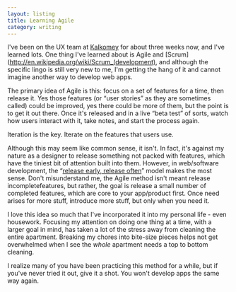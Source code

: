 ```yaml
---
layout: listing
title: Learning Agile
category: writing
---
```


I've been on the UX team at [Kalkomey](http://kalkomey.com/) for about three weeks now, and I've learned lots. One thing I've learned about is Agile and [Scrum](http://en.wikipedia.org/wiki/Scrum_(development), and although the specific lingo is still very new to me, I'm getting the hang of it and cannot imagine another way to develop web apps.

The primary idea of Agile is this: focus on a set of features for a time, then release it. Yes those features (or “user stories” as they are sometimes called) could be improved, yes there could be more of them, but the point is to get it out there. Once it's released and in a live “beta test” of sorts, watch how users interact with it, take notes, and start the process again.

Iteration is the key. Iterate on the features that users use.

Although this may seem like common sense, it isn't. In fact, it's against my nature as a designer to release something not packed with features, which have the tiniest bit of attention built into them. However, in web/software development, the “[release early, release often](http://en.wikipedia.org/wiki/Release_early,_release_often)” model makes the most sense. Don't misunderstand me, the Agile method isn't meant release incompletefeatures, but rather, the goal is release a small number of completed features, which are core to your app/product first. Once need arises for more stuff, introduce more stuff, but only when you need it.

I love this idea so much that I've incorporated it into my personal life - even housework. Focusing my attention on doing one thing at a time, with a larger goal in mind, has taken a lot of the stress away from cleaning the entire apartment. Breaking my chores into bite-size pieces helps not get overwhelmed when I see the *whole* apartment needs a top to bottom cleaning.

I realize many of you have been practicing this method for a while, but if you've never tried it out, give it a shot. You won't develop apps the same way again.

